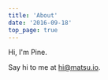 ```yaml
---
title: 'About'
date: '2016-09-18'
top_page: true
---
```


Hi, I'm Pine.

Say hi to me at [hi@matsu.io](mailto:hi@matsu.io).
